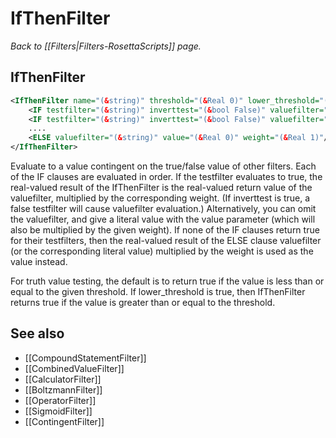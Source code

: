 # IfThenFilter
*Back to [[Filters|Filters-RosettaScripts]] page.*
## IfThenFilter

```xml
<IfThenFilter name="(&string)" threshold="(&Real 0)" lower_threshold="(&bool False)">
    <IF testfilter="(&string)" inverttest="(&bool False)" valuefilter="(&string)" value="(&Real)" weight="(&Real 1)"/>
    <IF testfilter="(&string)" inverttest="(&bool False)" valuefilter="(&string)" value="(&Real)" weight="(&Real 1)"/>
    ....
    <ELSE valuefilter="(&string)" value="(&Real 0)" weight="(&Real 1)"/>
</IfThenFilter>
```

Evaluate to a value contingent on the true/false value of other filters. Each of the IF clauses are evaluated in order. If the testfilter evaluates to true, the real-valued result of the IfThenFilter is the real-valued return value of the valuefilter, multiplied by the corresponding weight. (If inverttest is true, a false testfilter will cause valuefilter evaluation.) Alternatively, you can omit the valuefilter, and give a literal value with the value parameter (which will also be multiplied by the given weight). If none of the IF clauses return true for their testfilters, then the real-valued result of the ELSE clause valuefilter (or the corresponding literal value) multiplied by the weight is used as the value instead.

For truth value testing, the default is to return true if the value is less than or equal to the given threshold. If lower\_threshold is true, then IfThenFilter returns true if the value is greater than or equal to the threshold.

## See also

* [[CompoundStatementFilter]]
* [[CombinedValueFilter]]
* [[CalculatorFilter]]
* [[BoltzmannFilter]]
* [[OperatorFilter]]
* [[SigmoidFilter]]
* [[ContingentFilter]]

